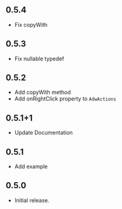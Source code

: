 ## 0.5.4

* Fix copyWith

## 0.5.3

* Fix nullable typedef

## 0.5.2

* Add copyWith method
* Add onRightClick property to `AdwActions`

## 0.5.1+1

* Update Documentation
 
## 0.5.1

* Add example

## 0.5.0

* Initial release.
